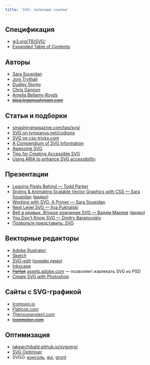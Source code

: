 ```yaml
---
title: 'SVG: полезные ссылки'
---
```

<h2>Спецификация</h2>

<ul>
  <li><a href="http://www.w3.org/TR/SVG/">w3.org/TR/SVG/</a>
  </li>
  <li><a href="http://www.w3.org/TR/SVG/expanded-toc.html">Expanded Table of Contents</a></li>
</ul>

<h2>Авторы</h2>

<ul>
  <li><a href="http://sarasoueidan.com/articles.html">Sara Soueidan</a>
  </li>
  <li><a href="http://jonibologna.com/">Joni Trythall</a>
  </li>
  <li><a href="http://demosthenes.info/blog/svg">Dudley Storey</a>
  </li>
  <li><a href="https://twitter.com/ChrisGannon">Chris Gannon</a>
  </li>
  <li><a href="https://twitter.com/AmeliasBrain">Amelia Bellamy-Royds</a>
  </li>
  <li><del><a href="http://blog.legomushroom.com/">blog.legomushroom.com</a></del>
  </li>
</ul>

<h2>Статьи и подборки</h2>
<ul>
    <li><a href="https://www.smashingmagazine.com/tag/svg/">smashingmagazine.com/tag/svg/</a>
    </li>
    <li><a href="http://tympanus.net/codrops/?s=svg&search-type=posts">SVG on tympanus.net/codrops</a>
    </li>
    <li><a href="https://css-tricks.com/search-results/?q=svg">SVG on css-tricks.com</a>
    <li><a href="http://css-tricks.com/mega-list-svg-information/">A Compendium of SVG Information</a>
    </li>
    </li>
    <li><a href="https://github.com/willianjusten/awesome-svg">Awesome SVG</a></li>
    <li><a href="http://www.sitepoint.com/tips-accessible-svg/">Tips for Creating Accessible SVG</a>
    </li>
    <li><a href="http://www.paciellogroup.com/blog/2013/12/using-aria-enhance-svg-accessibility/">Using ARIA to enhance SVG accessibility</a></li>
</ul>

<h2>Презентации</h2>
<ul>
  <li><a href="https://docs.google.com/presentation/d/1CNQLbqC0krocy_fZrM5fZ-YmQ2JgEADRh3qR6RbOOGk/present#slide=id.p">Leaving Pixels Behind — Todd Parker</a>
  </li>
  <li><a href="http://slides.com/sarasoueidan/styling-animating-svgs-with-css#/">Styling & Animating Scalable Vector Graphics with CSS — Sara Soueidan</a> (<a href="https://www.youtube.com/watch?v=lf7L8X6ZBu8">видео</a>)
  </li>
  <li><a href="http://slides.com/sarasoueidan/working-with-svg-a-primer#/">Working with SVG, A Primer — Sara Soueidan</a></li>
  <li><a href="https://speakerdeck.com/pukhalski/next-level-svg">Next Level SVG — Ilya Pukhalski</a>
  </li>
  <li><a href="http://pepelsbey.net/pres/web-in-curves/">Веб в кривых.
  Второе рождение SVG — Вадим Макеев</a> (<a href="http://www.youtube.com/watch?v=XPseFBICcVU">видео</a>)
  </li>
  <li><a href="http://www.youtube.com/watch?v=SeLOt_BRAqc">You Don't Know SVG — Dmitry Baranovskiy</a>
  </li>
  <li><a href="http://yoksel.github.io/about-svg">Позвольте представить: SVG</a></li>
</ul>

<h2>Векторные редакторы</h2>
<ul>
  <li><a href="http://www.adobe.com/ru/products/illustrator.html">Adobe Illustrator</a>
  </li>
  <li><a href="http://www.bohemiancoding.com/sketch/">Sketch</a>
  </li>
  <li><a href="https://code.google.com/p/svg-edit/">SVG-edit</a> (<a href="http://svg-edit.googlecode.com/svn/branches/stable/editor/svg-editor.html">онлайн демо</a>)
  </li>
  <li><a href="http://www.inkscape.org/en/">Inkscape</a>
  </li>
  <li><del><a href="https://projectparfait.adobe.com/">Parfait</a></del> <a href="https://assets.adobe.com">assets.adobe.com</a> — позволяет извлекать SVG из PSD</li>
  <li><a href="http://www.webdesignblog.org/create-svg-with-photoshop/">Create SVG with Photoshop</a></li>
</ul>

<h2>Сайты с SVG-графикой</h2>
<ul>
  <li><a href="http://icomoon.io/app/#/select">Icomoon.io</a>
  </li>
  <li><a href="http://www.flaticon.com/">Flaticon.com</a>
  </li>
  <li><a href="http://thenounproject.com/">Thenounproject.com</a>
  </li>
  <li><del><a href="http://iconmelon.com/">Iconmelon.com</a></del>
  </li>
</ul>

<h2>Оптимизация</h2>

<ul>
  <li><a href="https://jakearchibald.github.io/svgomg/">jakearchibald.github.io/svgomg/</a></li>
  <li><a href="http://petercollingridge.appspot.com/svg-optimiser">SVG Optimiser</a></li>
  <li>SVGO: <a href="https://github.com/svg/svgo">консоль</a>, <a href="https://github.com/svg/svgo-gui">gui</a>, <a href="https://github.com/sindresorhus/grunt-svgmin">grunt</a>
  </li>
</ul>
